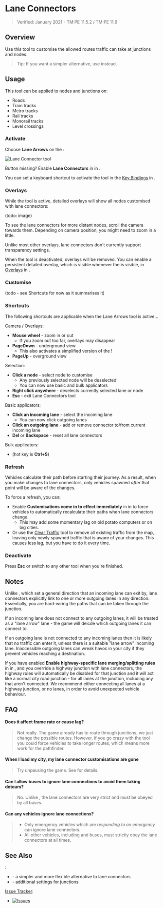# Lane Connectors

> Verified: January 2021 - TM:PE 11.5.2 / TM:PE 11.6

## Overview

Use this tool to customise the allowed routes traffic can take at junctions and nodes.

> Tip: If you want a simpler alternative, use [](Lane-Arrows.md) instead.

## Usage

This tool can be applied to nodes and junctions on:

* Roads
* Tram tracks
* Metro tracks
* Rail tracks
* Monorail tracks
* Level crossings

### Activate

Choose **Lane Arrows** on the [](Toolbar.md):

![Lane Connector tool](btnLaneConnectors.png)

Button missing? Enable **Lane Connectors** in [](Maintenance.md) in [](Settings.md).

You can set a keyboard shortcut to activate the tool in the [Key Bindings](Keybinds.md) in [](Settings.md).

### Overlays

While the tool is active, detailed overlays will show all nodes customised with lane connectors:

(todo: image)

To see the lane connectors for more distant nodes, scroll the camera towards them. Depending on camera position, you might need to zoom in a little.

Unlike most other overlays, lane connectors don't currently support transparency settings.

When the tool is deactivated, overlays will be removed. You can enable a persistent detailed overlay, which is visible whenever the [](Toolbar.md) is visible, in [Overlays](Overlays.md) in [](Settings.md).

### Customise

(todo - see Shortcuts for now as it summarises it)

### Shortcuts

The following shortcuts are applicable when the Lane Arrows tool is active...

Camera / Overlays:

* **Mouse wheel** - zoom in or out
    * If you zoom out too far, overlays may disappear
* **PageDown** - underground view
    * This also activates a simplified version of the [](Traffic-Info-View.md)!
* **PageUp** - overground view

Selection:

* **Click a node** - select node to customise
    * Any previously selected node will be deselected
    * You can now use basic and bulk applicators
* **Right click anywhere** - deselects currently selected lane or node
* **Esc** - exit Lane Connectors tool

Basic applicators:

* **Click an incoming lane** - select the incoming lane
    * You can now click outgoing lanes
* **Click an outgoing lane** - add or remove connector to/from current incoming lane
* **Del** or **Backspace** - reset all lane connectors

Bulk applicators:

* [](Stay-in-Lane.md) (hot key is **Ctrl+S**)

### Refresh

Vehicles calculate their path before starting their journey. As a result, when you make changes to lane connectors, only vehicles spawned _after_ that point will be aware of the changes.

To force a refresh, you can:

* Enable **Customisations come in to effect immediately** in [](General.md) in [](Settings.md) to force vehicles to automatically recalculate their paths when lane connectors change.
    * This may add some momentary lag on old potato computers or on big cities.
* Or use the [Clear Traffic](Clear-Traffic.md) tool to remove all existing traffic from the map, leaving only newly spawned traffic that is aware of your changes. This causes less lag, but you have to do it every time.

### Deactivate

Press **Esc** or switch to any other tool when you're finished.

## Notes

Unlike [](Lane-Arrows.md), which set a general direction that an incoming lane can exit by, lane connectors explicitly link to one or more outgoing lanes in any direction. Essentially, you are hard-wiring the paths that can be taken through the junction.

If an incoming lane does not connect to any outgoing lanes, it will be treated as a "lane arrow" lane - the game will deicde which outgoing lanes it can connect to.

If an outgoing lane is not connected to any incoming lanes then it is likely that no traffic can enter it, unless there is a suitable "lane arrow" incoming lane. Inaccessible outgoing lanes can wreak havoc in your city if they prevent vehicles reaching a destination.

If you have enabled **Enable highway-specific lane merging/splitting rules** in [](Policies.md) in [](Settings.md), and you override a highway junction with lane connectors, the highway rules will automatically be disabled for that junction and it will act like a normal city road junction - for all lanes at the junction, including any that aren't connected. We recommend either connecting all lanes at a highway junction, or no lanes, in order to avoid unexpected vehicle behaviour.

## FAQ

#### Does it affect frame rate or cause lag?
> Not really. The game already has to route through junctions, we just change the possible routes. However, if you go crazy with the tool you could force vehicles to take longer routes, which means more work for the pathfinder.

#### When I load my city, my lane connector customisations are gone
> Try unpausing the game. See [](Lane-arrow-and-connector-not-loading.md) for details.

#### Can I allow buses to ignore lane connections to avoid them taking detours?
> No. Unlike [](Lane-Arrows.md), the lane connectors are very strict and must be obeyed by all buses.

#### Can any vehicles ignore lane connections?
> * Only emergency vehicles which are _responding to an emergency_ can ignore lane connectors.
> * All other vehicles, including  [](Reckless-Drivers.md) and buses, must strictly obey the lane connectors at all times.

## See Also

[](Toolbar.md):

* [](Lane-Arrows.md) - a simpler and more flexible alternative to lane connectors
* [](Junction-Restrictions.md) - additional settings for junctions

[Issue Tracker](https://github.com/krzychu124/Cities-Skylines-Traffic-Manager-President-Edition/issues):

* <a href="https://github.com/CitiesSkylinesMods/TMPE/labels/LANE ROUTING"><img alt="Issues" src="https://img.shields.io/github/issues/CitiesSkylinesMods/TMPE/LANE ROUTING?label=LANE ROUTING%26logo=github" /></a>
